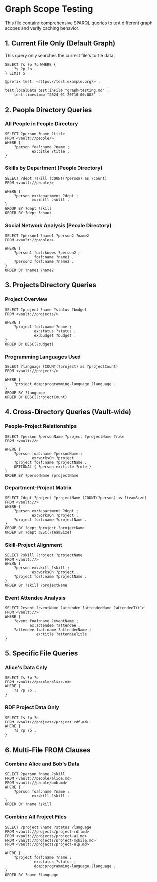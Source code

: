 # Graph Scope Testing

This file contains comprehensive SPARQL queries to test different graph scopes and verify caching behavior.

## 1. Current File Only (Default Graph)

This query only searches the current file's turtle data:

```sparql
SELECT ?s ?p ?o WHERE {
    ?s ?p ?o .
} LIMIT 5
```

```turtle
@prefix test: <https://test.example.org/> .

test:localData test:inFile "graph-testing.md" ;
    test:timestamp "2024-01-20T10:00:00Z" .
```

## 2. People Directory Queries

### All People in People Directory
```sparql
SELECT ?person ?name ?title 
FROM <vault://people/>
WHERE {
    ?person foaf:name ?name ;
            ex:title ?title .
}

```

### Skills by Department (People Directory)
```sparql
SELECT ?dept ?skill (COUNT(?person) as ?count) 
FROM <vault://people/>

WHERE {
    ?person ex:department ?dept ;
            ex:skill ?skill .
}
GROUP BY ?dept ?skill
ORDER BY ?dept ?count
```

### Social Network Analysis (People Directory)
```sparql
SELECT ?person1 ?name1 ?person2 ?name2 
FROM <vault://people/>

WHERE {
    ?person1 foaf:knows ?person2 ;
             foaf:name ?name1 .
    ?person2 foaf:name ?name2 .
}
ORDER BY ?name1 ?name2
```

## 3. Projects Directory Queries

### Project Overview
```sparql
SELECT ?project ?name ?status ?budget 
FROM <vault://projects/>

WHERE {
    ?project foaf:name ?name ;
             ex:status ?status ;
             ex:budget ?budget .
}
ORDER BY DESC(?budget)
```

### Programming Languages Used
```sparql
SELECT ?language (COUNT(?project) as ?projectCount) 
FROM <vault://projects/>

WHERE {
    ?project doap:programming-language ?language .
}
GROUP BY ?language
ORDER BY DESC(?projectCount)
```

## 4. Cross-Directory Queries (Vault-wide)

### People-Project Relationships
```sparql
SELECT ?person ?personName ?project ?projectName ?role 
FROM <vault://>

WHERE {
    ?person foaf:name ?personName ;
            ex:worksOn ?project .
    ?project foaf:name ?projectName .
    OPTIONAL { ?person ex:title ?role }
}
ORDER BY ?personName ?projectName
```

### Department-Project Matrix
```sparql
SELECT ?dept ?project ?projectName (COUNT(?person) as ?teamSize) 
FROM <vault://>
WHERE {
    ?person ex:department ?dept ;
            ex:worksOn ?project .
    ?project foaf:name ?projectName .
}
GROUP BY ?dept ?project ?projectName
ORDER BY ?dept DESC(?teamSize)
```

### Skill-Project Alignment
```sparql
SELECT ?skill ?project ?projectName 
FROM <vault://>
WHERE {
    ?person ex:skill ?skill ;
            ex:worksOn ?project .
    ?project foaf:name ?projectName .
}
ORDER BY ?skill ?projectName
```

### Event Attendee Analysis
```sparql
SELECT ?event ?eventName ?attendee ?attendeeName ?attendeeTitle 
FROM <vault://>
WHERE {
    ?event foaf:name ?eventName ;
           ex:attendee ?attendee .
    ?attendee foaf:name ?attendeeName ;
              ex:title ?attendeeTitle .
}
```

## 5. Specific File Queries

### Alice's Data Only
```sparql
SELECT ?s ?p ?o 
FROM <vault://people/alice.md>
WHERE {
    ?s ?p ?o .
}
```

### RDF Project Data Only
```sparql
SELECT ?s ?p ?o 
FROM <vault://projects/project-rdf.md>
WHERE {
    ?s ?p ?o .
}
```

## 6. Multi-File FROM Clauses

### Combine Alice and Bob's Data
```sparql
SELECT ?person ?name ?skill 
FROM <vault://people/alice.md>
FROM <vault://people/bob.md>
WHERE {
    ?person foaf:name ?name ;
            ex:skill ?skill .
}
ORDER BY ?name ?skill
```

### Combine All Project Files
```sparql
SELECT ?project ?name ?status ?language 
FROM <vault://projects/project-rdf.md>
FROM <vault://projects/project-ai.md>
FROM <vault://projects/project-mobile.md>
FROM <vault://projects/project-nlp.md>

WHERE {
    ?project foaf:name ?name ;
             ex:status ?status ;
             doap:programming-language ?language .
}
ORDER BY ?name ?language
```
